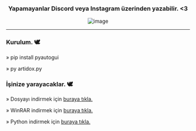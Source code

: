 <br/>
<div align="center">

### Yapamayanlar Discord veya Instagram üzerinden yazabilir. <3
![image](https://cdn.discordapp.com/attachments/1072770106146422798/1074373197572608120/image.png)

</div>

--------------------------------------

### Kurulum. 🕊️
» pip install pyautogui
  
» py artidox.py

### İşinize yarayacaklar. 🕊️
» Dosyayı indirmek için <a href="[https://github.com/Artidox/spotify-takipci-botu/archive/refs/heads/main.zip](https://github.com/Artidox/message-spammer-bot/archive/refs/heads/main.zip)">buraya tıkla.</a>

» WinRAR indirmek için <a href="https://www.win-rar.com/start.html?&L=5">buraya tıkla.</a>

» Python indirmek için <a href="https://www.python.org/downloads/">buraya tıkla.</a>
